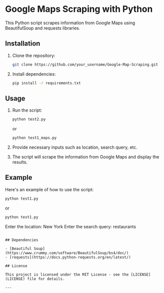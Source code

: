 # Google Maps Scraping with Python

This Python script scrapes information from Google Maps using BeautifulSoup and requests libraries.

## Installation

1. Clone the repository:

   ```bash
   git clone https://github.com/your_username/Google-Map-Scraping.git
   ```

2. Install dependencies:

   ```bash
   pip install -r requirements.txt
   ```

## Usage

1. Run the script:

   ```bash
   python test2.py
   ```

   or

      ```bash
   python test1_maps.py
   ```

3. Provide necessary inputs such as location, search query, etc.

4. The script will scrape the information from Google Maps and display the results.

## Example

Here's an example of how to use the script:

```bash
python test1.py
```
or 

```bash
python test1.py
```

Enter the location: New York
Enter the search query: restaurants
```

## Dependencies

- [Beautiful Soup](https://www.crummy.com/software/BeautifulSoup/bs4/doc/)
- [requests](https://docs.python-requests.org/en/latest/)

## License

This project is licensed under the MIT License - see the [LICENSE](LICENSE) file for details.

---

